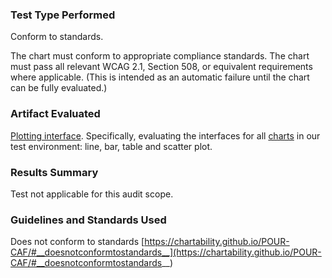 ### Test Type Performed
Conform to standards. 

The chart must conform to appropriate compliance standards. The chart must pass all relevant WCAG 2.1, Section 508, or equivalent requirements where applicable. (This is intended as an automatic failure until the chart can be fully evaluated.)

### Artifact Evaluated
[Plotting interface](https://docs.bokeh.org/en/latest/docs/user_guide/basic.html#ug-basic). Specifically, evaluating the interfaces for all [charts](https://quansight-labs.github.io/bokeh-a11y-audit/#_ts1723552414769) in our test environment: line, bar, table and scatter plot.

### Results Summary
Test not applicable for this audit scope.

<!-- ### Expected Behavior (Pass/Fail)
- *FAIL* - Plotting interface should  -->

<!-- ### Image or Video of Failure 
<figure>
    <img width="803" alt="A browser Command Console window is open. A red line is highlighting the font size '12px' (passes)" src="./assets/plot-tools_text-size.png">
    <figcaption>A browser Command Console window is open. A red line is highlighting the font size '12px' (passes).</figcaption>
</figure> -->


<!-- ### Steps to Reproduce
Use Inspect on the plot tool icon to open Console Command. Find the "style" section for the selected button then locate the font size. -->

### Guidelines and Standards Used
Does not conform to standards [https://chartability.github.io/POUR-CAF/#__doesnotconformtostandards__](https://chartability.github.io/POUR-CAF/#__doesnotconformtostandards__)

<!-- ### Related Evidence
(Added if additional evidence has already been gathered for related elements. This will not be edited retroactively, however, due to scope creep. This means that the latest issues will have the most Related Evidence listed.) -->

<!-- ### Known or Documented Issues
(If there is already a github issue created for this test or a related test, it will be listed here.) -->

<!-- ### Technical Details
- Chrome Version 129.0.6668.59 (64-bit)
- Windows 11 Build 22631.3958

*Updated as of: September 18th, 2024* -->

<!-- ### Notes
A seasoned SR (screen reader) user could have the knowledge to navigate and explore webpages and graphs with more nuance, whether through manual mode switching, certain key shortcuts, etc. These tests are done by a sighted user with the SR’s default options and performed as if a new or beginner user is interacting with these elements. We would expect that all users could be able to navigate smoothly, regardless of experience levels.  -->
